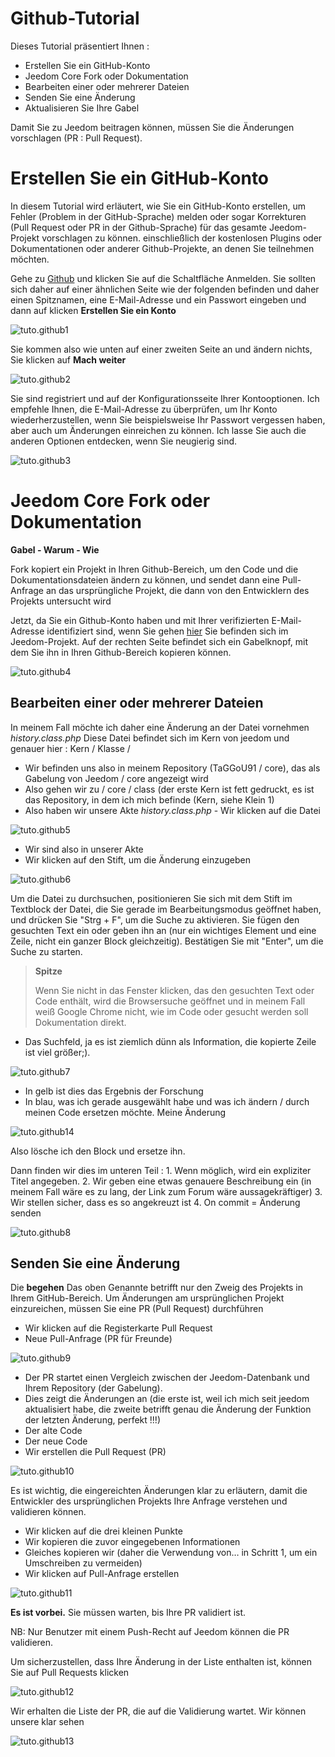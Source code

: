 # Github-Tutorial

Dieses Tutorial präsentiert Ihnen :

-   Erstellen Sie ein GitHub-Konto
-   Jeedom Core Fork oder Dokumentation
-   Bearbeiten einer oder mehrerer Dateien
-   Senden Sie eine Änderung
-   Aktualisieren Sie Ihre Gabel

Damit Sie zu Jeedom beitragen können, müssen Sie die Änderungen vorschlagen (PR : Pull Request).

# Erstellen Sie ein GitHub-Konto

In diesem Tutorial wird erläutert, wie Sie ein GitHub-Konto erstellen, um Fehler (Problem in der GitHub-Sprache) melden oder sogar Korrekturen (Pull Request oder PR in der Github-Sprache) für das gesamte Jeedom-Projekt vorschlagen zu können. einschließlich der kostenlosen Plugins oder Dokumentationen oder anderer Github-Projekte, an denen Sie teilnehmen möchten.

Gehe zu [Github](https://github.com) und klicken Sie auf die Schaltfläche Anmelden. Sie sollten sich daher auf einer ähnlichen Seite wie der folgenden befinden und daher einen Spitznamen, eine E-Mail-Adresse und ein Passwort eingeben und dann auf klicken **Erstellen Sie ein Konto**

![tuto.github1](images/tuto.github1.png)

Sie kommen also wie unten auf einer zweiten Seite an und ändern nichts, Sie klicken auf **Mach weiter**

![tuto.github2](images/tuto.github2.png)

Sie sind registriert und auf der Konfigurationsseite Ihrer Kontooptionen. Ich empfehle Ihnen, die E-Mail-Adresse zu überprüfen, um Ihr Konto wiederherzustellen, wenn Sie beispielsweise Ihr Passwort vergessen haben, aber auch um Änderungen einreichen zu können. Ich lasse Sie auch die anderen Optionen entdecken, wenn Sie neugierig sind.

![tuto.github3](images/tuto.github3.png)

# Jeedom Core Fork oder Dokumentation

**Gabel - Warum - Wie**

Fork kopiert ein Projekt in Ihren Github-Bereich, um den Code und die Dokumentationsdateien ändern zu können, und sendet dann eine Pull-Anfrage an das ursprüngliche Projekt, die dann von den Entwicklern des Projekts untersucht wird

Jetzt, da Sie ein Github-Konto haben und mit Ihrer verifizierten E-Mail-Adresse identifiziert sind, wenn Sie gehen [hier](https://github.com/jeedom/core) Sie befinden sich im Jeedom-Projekt. Auf der rechten Seite befindet sich ein Gabelknopf, mit dem Sie ihn in Ihren Github-Bereich kopieren können.

![tuto.github4](images/tuto.github4.png)

## Bearbeiten einer oder mehrerer Dateien

In meinem Fall möchte ich daher eine Änderung an der Datei vornehmen *history.class.php* Diese Datei befindet sich im Kern von jeedom und genauer hier : Kern / Klasse /

- Wir befinden uns also in meinem Repository (TaGGoU91 / core), das als Gabelung von Jeedom / core angezeigt wird
- Also gehen wir zu / core / class (der erste Kern ist fett gedruckt, es ist das Repository, in dem ich mich befinde (Kern, siehe Klein 1)
- Also haben wir unsere Akte *history.class.php* - Wir klicken auf die Datei

![tuto.github5](images/tuto.github5.png)

- Wir sind also in unserer Akte
- Wir klicken auf den Stift, um die Änderung einzugeben

![tuto.github6](images/tuto.github6.png)

Um die Datei zu durchsuchen, positionieren Sie sich mit dem Stift im Textblock der Datei, die Sie gerade im Bearbeitungsmodus geöffnet haben, und drücken Sie "Strg + F", um die Suche zu aktivieren. Sie fügen den gesuchten Text ein oder geben ihn an (nur ein wichtiges Element und eine Zeile, nicht ein ganzer Block gleichzeitig). Bestätigen Sie mit "Enter", um die Suche zu starten.
> **Spitze**
>
> Wenn Sie nicht in das Fenster klicken, das den gesuchten Text oder Code enthält, wird die Browsersuche geöffnet und in meinem Fall weiß Google Chrome nicht, wie im Code oder gesucht werden soll Dokumentation direkt.

- Das Suchfeld, ja es ist ziemlich dünn als Information, die kopierte Zeile ist viel größer;).

![tuto.github7](images/tuto.github7.png)

- In gelb ist dies das Ergebnis der Forschung
- In blau, was ich gerade ausgewählt habe und was ich ändern / durch meinen Code ersetzen möchte. Meine Änderung

![tuto.github14](images/tuto.github14.png)

Also lösche ich den Block und ersetze ihn.

Dann finden wir dies im unteren Teil : 1. Wenn möglich, wird ein expliziter Titel angegeben. 2. Wir geben eine etwas genauere Beschreibung ein (in meinem Fall wäre es zu lang, der Link zum Forum wäre aussagekräftiger) 3. Wir stellen sicher, dass es so angekreuzt ist 4. On commit = Änderung senden

![tuto.github8](images/tuto.github8.png)

## Senden Sie eine Änderung

Die **begehen** Das oben Genannte betrifft nur den Zweig des Projekts in Ihrem GitHub-Bereich. Um Änderungen am ursprünglichen Projekt einzureichen, müssen Sie eine PR (Pull Request) durchführen

- Wir klicken auf die Registerkarte Pull Request
- Neue Pull-Anfrage (PR für Freunde)

![tuto.github9](images/tuto.github9.png)

- Der PR startet einen Vergleich zwischen der Jeedom-Datenbank und Ihrem Repository (der Gabelung).
- Dies zeigt die Änderungen an (die erste ist, weil ich mich seit jeedom aktualisiert habe, die zweite betrifft genau die Änderung der Funktion der letzten Änderung, perfekt !!!)
- Der alte Code
- Der neue Code
- Wir erstellen die Pull Request (PR)

![tuto.github10](images/tuto.github10.png)

Es ist wichtig, die eingereichten Änderungen klar zu erläutern, damit die Entwickler des ursprünglichen Projekts Ihre Anfrage verstehen und validieren können.

- Wir klicken auf die drei kleinen Punkte
- Wir kopieren die zuvor eingegebenen Informationen
- Gleiches kopieren wir (daher die Verwendung von… in Schritt 1, um ein Umschreiben zu vermeiden)
- Wir klicken auf Pull-Anfrage erstellen

![tuto.github11](images/tuto.github11.png)

**Es ist vorbei.** Sie müssen warten, bis Ihre PR validiert ist.

NB: Nur Benutzer mit einem Push-Recht auf Jeedom können die PR validieren.

Um sicherzustellen, dass Ihre Änderung in der Liste enthalten ist, können Sie auf Pull Requests klicken

![tuto.github12](images/tuto.github12.png)

Wir erhalten die Liste der PR, die auf die Validierung wartet. Wir können unsere klar sehen

![tuto.github13](images/tuto.github13.png)
